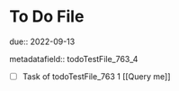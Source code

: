 # To Do File

due:: 2022-09-13

metadatafield:: todoTestFile_763_4

- [ ] Task of todoTestFile_763 1 [[Query me]]
